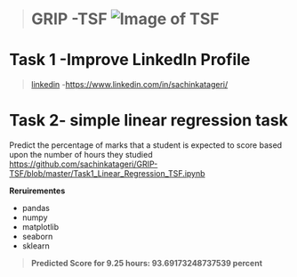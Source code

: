> # GRIP -TSF ![Image of TSF](https://www.thesparksfoundationsingapore.org/images/logo_small.png)
# Task 1 -Improve LinkedIn Profile 
>[linkedin](https://www.linkedin.com) -https://www.linkedin.com/in/sachinkatageri/ 

# Task 2- simple linear regression task

Predict the percentage of marks that a student is expected to score based upon the number of hours they studied
https://github.com/sachinkatageri/GRIP-TSF/blob/master/Task1_Linear_Regression_TSF.ipynb

**Reruirementes**
- pandas
- numpy
- matplotlib
- seaborn
- sklearn 

>**Predicted Score for 9.25 hours: 93.69173248737539 percent**
